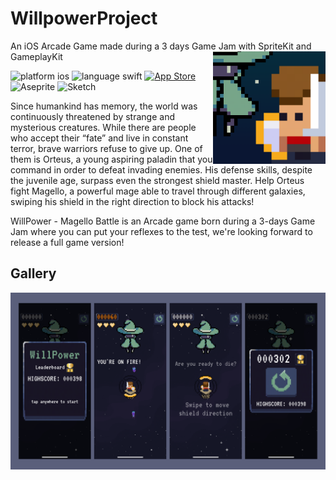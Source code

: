 # WillpowerProject
An iOS Arcade Game made during a 3 days Game Jam with SpriteKit and GameplayKit
<img align="right" width="180" height="180" src="icone-AppStore.png">
<p align="left">
<img src="https://img.shields.io/badge/iOS-000000?style=for-the-badge&logo=ios&logoColor=white" alt= "platform ios"/> 
<img src="https://img.shields.io/badge/Swift-FA7343?style=for-the-badge&logo=swift&logoColor=white" alt= "language swift"/> 
<a href="https://apps.apple.com/it/app/willpower-magello-battle/id1615802592?l=en"><img src="https://img.shields.io/badge/AppStore-0D96F6?style=for-the-badge&logo=appstore&logoColor=white" alt= "App Store"/></a> 
<img src="https://img.shields.io/badge/Aseprite-7D929E?style=for-the-badge&logo=aseprite&logoColor=white" alt= "Aseprite"/> 
<img src="https://img.shields.io/badge/Sketch-FFB387?style=for-the-badge&logo=sketch&logoColor=black" alt= "Sketch"/> 
</p>

Since humankind has memory, the world was continuously threatened by strange and mysterious creatures. While there are people who accept their “fate” and live in constant terror, brave warriors refuse to give up.
One of them is Orteus, a young aspiring paladin that you command in order to defeat invading enemies. His defense skills, despite the juvenile age, surpass even the strongest shield master.
Help Orteus fight Magello, a powerful mage able to travel through different galaxies, swiping his shield in the right direction to block his attacks!

WillPower - Magello Battle is an Arcade game born during a 3-days Game Jam where you can put your reflexes to the test, we're looking forward to release a full game version!

## Gallery

<img src="prom.png">
